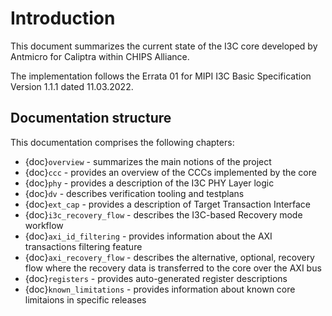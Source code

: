 # Introduction

This document summarizes the current state of the I3C core developed by Antmicro for Caliptra within CHIPS Alliance.

The implementation follows the Errata 01 for MIPI I3C Basic Specification Version 1.1.1 dated 11.03.2022.

## Documentation structure

This documentation comprises the following chapters:

* {doc}`overview` - summarizes the main notions of the project
* {doc}`ccc` - provides an overview of the CCCs implemented by the core
* {doc}`phy` - provides a description of the I3C PHY Layer logic
* {doc}`dv` - describes verification tooling and testplans
* {doc}`ext_cap` - provides a description of Target Transaction Interface
* {doc}`i3c_recovery_flow` - describes the I3C-based Recovery mode workflow
* {doc}`axi_id_filtering` - provides information about the AXI transactions filtering feature
* {doc}`axi_recovery_flow` - describes the alternative, optional, recovery flow where the recovery data is transferred to the core over the AXI bus
* {doc}`registers` - provides auto-generated register descriptions
* {doc}`known_limitations` - provides information about known core limitaions in specific releases
